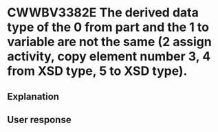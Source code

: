 # CWWBV3382E The derived data type of the 0 from part and the 1 to variable are not the same (2 assign activity, copy element number 3, 4 from XSD type, 5 to XSD type).

## Explanation

## User response